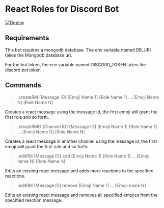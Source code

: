 # React Roles for Discord Bot
[![Deploy](https://www.herokucdn.com/deploy/button.svg)](https://heroku.com/deploy)

## Requirements
This bot requires a mongodb database. The env variable named DB_URI takes the Mongodb database uri.

For the bot token, the env variable named DISCORD_TOKEN takes the discord bot token

## Commands
> .createRM [Message ID] [Emoji Name 1] [Role Name 1] ... [Emoji Name N] [Role Name N]

Creates a react message using the message id, the first emoji will grant the first role and so forth.

> .createRMO [Channel ID] [Message ID] [Emoji Name 1] [Role Name 1] ... [Emoji Name N] [Role Name N]

Creates a react message in another channel using the message id, the first emoji will grant the first role and so forth.

> .editRM [Message ID] add [Emoji Name 1] [Role Name 1] ... [Emoji name N] [Role Name N]

Edits an existing react message and adds more reactions to the specified reactions.

> .editRM [Message ID] remove [Emoji Name 1] ... [Emoji name N]

Edits an existing react message and removes all specified emojies from the specified reaction message.
